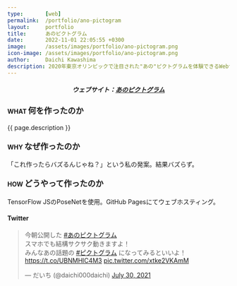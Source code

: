 ```yaml
---
type:       [web]
permalink:  /portfolio/ano-pictogram
layout:     portfolio
title:      あのピクトグラム
date:       2022-11-01 22:05:55 +0300
image:      /assets/images/portfolio/ano-pictogram.png
icon-image: /assets/images/portfolio/ano-pictogram.png
author:     Daichi Kawashima
description: 2020年東京オリンピックで注目された"あの"ピクトグラムを体験できるWebサイト
---
```


<p><h5 style="text-align:center;">ウェブサイト：<a href="https://donkeykey.github.io/Ano_Pictogram/" target="_blank">あのピクトグラム</a></h5></p>

#### WHAT <span style="font-size:18px;">何を作ったのか</span>
{{ page.description }}

#### WHY <span style="font-size:18px;">なぜ作ったのか</span>
「これ作ったらバズるんじゃね？」という私の発案。結果バズらず。

#### HOW <span style="font-size:18px;">どうやって作ったのか</span>
TensorFlow JSのPoseNetを使用。GitHub Pagesにてウェブホスティング。

#### Twitter
<div class="row">
	<div class="col-lg-4">
		<blockquote class="twitter-tweet"><p lang="ja" dir="ltr">今朝公開した <a href="https://twitter.com/hashtag/%E3%81%82%E3%81%AE%E3%83%94%E3%82%AF%E3%83%88%E3%82%B0%E3%83%A9%E3%83%A0?src=hash&amp;ref_src=twsrc%5Etfw">#あのピクトグラム</a> <br>スマホでも結構サクサク動きますよ！<br>みんなあの話題の <a href="https://twitter.com/hashtag/%E3%83%94%E3%82%AF%E3%83%88%E3%82%B0%E3%83%A9%E3%83%A0?src=hash&amp;ref_src=twsrc%5Etfw">#ピクトグラム</a> になってみるといいよ！<a href="https://t.co/UBNMHlC4M3">https://t.co/UBNMHlC4M3</a> <a href="https://t.co/xtke2VKAmM">pic.twitter.com/xtke2VKAmM</a></p>&mdash; だいち (@daichi000daichi) <a href="https://twitter.com/daichi000daichi/status/1420961948464685058?ref_src=twsrc%5Etfw">July 30, 2021</a></blockquote> <script async src="https://platform.twitter.com/widgets.js" charset="utf-8"></script>
	</div>
</div>